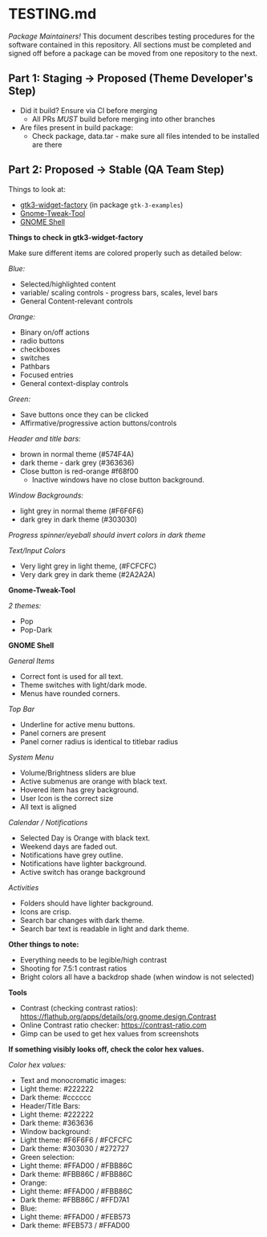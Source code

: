 # TESTING.md

*Package Maintainers!*
This document describes testing procedures for the software contained in this
repository. All sections must be completed and signed off before a package can
be moved from one repository to the next.

## Part 1: Staging -> Proposed (Theme Developer's Step)
* Did it build? Ensure via CI before merging
    - All PRs *MUST* build before merging into other branches
* Are files present in build package:
    - Check package, data.tar - make sure all files intended to be installed are
      there

## Part 2: Proposed -> Stable (QA Team Step)

Things to look at:
 - [gtk3-widget-factory](#gtk) (in package `gtk-3-examples`)
 - [Gnome-Tweak-Tool](#gtt)
 - [GNOME Shell](#shell)

 **Things to check in gtk3-widget-factory**<a name="gtk"></a>

 Make sure different items are colored properly such as detailed below:

 *Blue:*
 - Selected/highlighted content
 - variable/ scaling controls - progress bars, scales, level bars
 - General Content-relevant controls

 *Orange:*
 - Binary on/off actions
 - radio buttons
 - checkboxes
 - switches
 - Pathbars
 - Focused entries
 - General context-display controls

 *Green:*
 - Save buttons once they can be clicked
 - Affirmative/progressive action buttons/controls

 *Header and title bars:*
 - brown in normal theme (#574F4A)
 - dark theme - dark grey (#363636)
 - Close button is red-orange #f68f00
   - Inactive windows have no close button background.


 *Window Backgrounds:*
 - light grey in normal theme (#F6F6F6)
 - dark grey in dark theme (#303030)

 *Progress spinner/eyeball should invert colors in dark theme*

 *Text/Input Colors*
 - Very light grey in light theme, (#FCFCFC)
 - Very dark grey in dark theme (#2A2A2A)

**Gnome-Tweak-Tool**<a name="gtt"></a>

 *2 themes:*
  - Pop
  - Pop-Dark

 **GNOME Shell**<a name='shell'></a>

 *General Items*
 - Correct font is used for all text.
 - Theme switches with light/dark mode.
 - Menus have rounded corners.

 *Top Bar*
 - Underline for active menu buttons.
 - Panel corners are present
 - Panel corner radius is identical to titlebar radius

 *System Menu*
 - Volume/Brightness sliders are blue
 - Active submenus are orange with black text.
 - Hovered item has grey background.
 - User Icon is the correct size
 - All text is aligned

 *Calendar / Notifications*
 - Selected Day is Orange with black text.
 - Weekend days are faded out.
 - Notifications have grey outline.
 - Notifications have lighter background.
 - Active switch has orange background

 *Activities*
 - Folders should have lighter background.
 - Icons are crisp.
 - Search bar changes with dark theme.
 - Search bar text is readable in light and dark theme.

 **Other things to note:**
 - Everything needs to be legible/high contrast
  - Shooting for 7.5:1 contrast ratios
 - Bright colors all have a backdrop shade (when window is not selected)

 **Tools**
 - Contrast (checking contrast ratios): https://flathub.org/apps/details/org.gnome.design.Contrast
 - Online Contrast ratio checker: https://contrast-ratio.com
 - Gimp can be used to get hex values from screenshots

 **If something visibly looks off, check the color hex values.**

 *Color hex values:*
 - Text and monocromatic images:
  - Light theme: #222222
  - Dark theme: #cccccc
 - Header/Title Bars:
  - Light theme: #222222
  - Dark theme: #363636
 - Window background:
  - Light theme: #F6F6F6 / #FCFCFC
  - Dark theme: #303030  / #272727
 - Green selection:
  - Light theme: #FFAD00 / #FBB86C
  - Dark theme: #FBB86C  / #FBB86C
 - Orange:
  - Light theme: #FFAD00 / #FBB86C
  - Dark theme: #FBB86C / #FFD7A1
 - Blue:
  - Light theme: #FFAD00 / #FEB573
  - Dark theme: #FEB573 / #FFAD00
